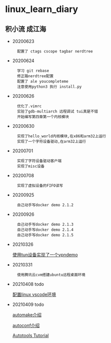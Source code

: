 # linux_learn_diary

## 积小流 成江海

* 20200623

  
	    配置了 ctags cscope tagbar nerdtree


* 20200624


	    学习 git rebase
	    修正路nerdtree配置
	    配置了 ale youcompleteme
	    注意使用python3 执行 install.py


* 20200626


	    优化了.vimrc
	    实验了gdb-multiarch 远程调试 tui真是不错
	    开始编写第四章第一个内核模块


* 20200630

    
	    实现了hello_world内核模块,在x86和arm32上运行
	    实现了一个字符设备驱动,在arm32上运行

* 20200701

		实现了字符设备驱动客户端
		实现了misc设备

* 20200708

		实现了虚拟设备的FIFO读写

* 20200925

		自己动手写docker demo 2.1.2

* 20200926

		自己动手写docker demo 2.1.3
		自己动手写docker demo 2.1.4
		自己动手写docker demo 2.1.5

* 20210326

	[使用tun设备实现了一个vpndemo](https://github.com/freelw/vpndemo)

* 20210331

		使用腾讯云cvm搭建ubuntu远程桌面环境

* 20210408 todo


	[配置linux vscode环境](https://code.visualstudio.com/docs/cpp/config-linux)

* 20210409 todo

	[automake介绍](http://www.gnu.org/software/automake/manual/automake.html#Modernize-AM_005fINIT_005fAUTOMAKE-invocation)

	[autoconf介绍](https://www.gnu.org/savannah-checkouts/gnu/autoconf/manual/autoconf-2.70/autoconf.html#Top)

	[Autotools Tutorial](https://www.lrde.epita.fr/~adl/autotools.html)